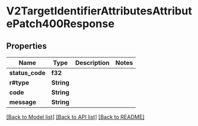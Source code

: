 # V2TargetIdentifierAttributesAttributePatch400Response

## Properties

Name | Type | Description | Notes
------------ | ------------- | ------------- | -------------
**status_code** | **f32** |  | 
**r#type** | **String** |  | 
**code** | **String** |  | 
**message** | **String** |  | 

[[Back to Model list]](../README.md#documentation-for-models) [[Back to API list]](../README.md#documentation-for-api-endpoints) [[Back to README]](../README.md)


